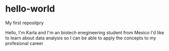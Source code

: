 # hello-world
My first repositpry 

Hello, 
I'm Karla and I'm an biotech enegineering student from Mexico 
I'd like to learn about data analysis so I can be able to apply the concepts to my profesional career
